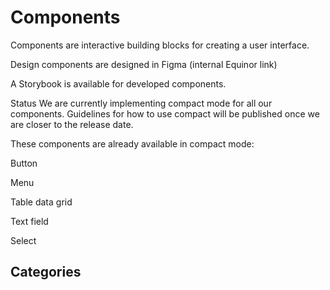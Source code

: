 # Components
Components are interactive building blocks for creating a user interface.

Design components are designed in Figma (internal Equinor link)

A Storybook is available for developed components. 

Status
We are currently implementing compact mode for all our components. Guidelines for how to use compact will be published once we are closer to the release date.

These components are already available in compact mode:

Button

Menu

Table data grid

Text field

Select

## Categories

